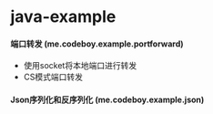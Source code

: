 # java-example

#### 端口转发 (me.codeboy.example.portforward)

- 使用socket将本地端口进行转发
- CS模式端口转发 


#### Json序列化和反序列化 (me.codeboy.example.json)

